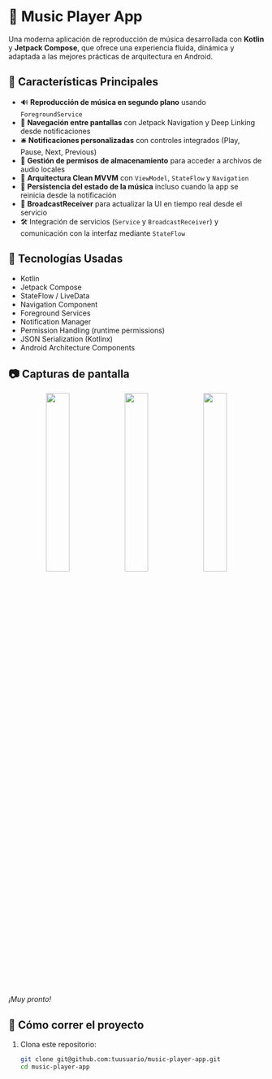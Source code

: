 # 🎵 Music Player App

Una moderna aplicación de reproducción de música desarrollada con **Kotlin** y **Jetpack Compose**, que ofrece una experiencia fluida, dinámica y adaptada a las mejores prácticas de arquitectura en Android.

## 🚀 Características Principales

- 🔊 **Reproducción de música en segundo plano** usando `ForegroundService`
- 🧭 **Navegación entre pantallas** con Jetpack Navigation y Deep Linking desde notificaciones
- 🛎️ **Notificaciones personalizadas** con controles integrados (Play, Pause, Next, Previous)
- 📁 **Gestión de permisos de almacenamiento** para acceder a archivos de audio locales
- 🧠 **Arquitectura Clean MVVM** con `ViewModel`, `StateFlow` y `Navigation`
- 🧠 **Persistencia del estado de la música** incluso cuando la app se reinicia desde la notificación
- 📡 **BroadcastReceiver** para actualizar la UI en tiempo real desde el servicio
- 🛠️ Integración de servicios (`Service` y `BroadcastReceiver`) y comunicación con la interfaz mediante `StateFlow`

## 🧩 Tecnologías Usadas

- Kotlin
- Jetpack Compose
- StateFlow / LiveData
- Navigation Component
- Foreground Services
- Notification Manager
- Permission Handling (runtime permissions)
- JSON Serialization (Kotlinx)
- Android Architecture Components

## 📷 Capturas de pantalla
<p align="center">
  <img src="assets/image1.png" width="30%">
  <img src="assets/image2.png" width="30%">
  <img src="assets/image3.png" width="30%">
</p>



_¡Muy pronto!_

## 🏁 Cómo correr el proyecto

1. Clona este repositorio:
   ```bash
   git clone git@github.com:tuusuario/music-player-app.git
   cd music-player-app
